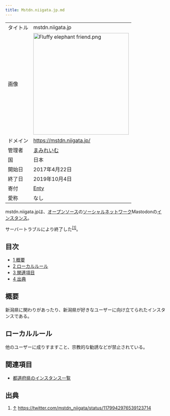 ```yaml
---
title: Mstdn.niigata.jp.md
---
```

<div>

|          |                                                                                                                                                                                                                                                                                                                                                                     |
|----------|---------------------------------------------------------------------------------------------------------------------------------------------------------------------------------------------------------------------------------------------------------------------------------------------------------------------------------------------------------------------|
| タイトル | mstdn.niigata.jp                                                                                                                                                                                                                                                                                                                                                    |
| 画像     | [<img src="/images/thumb/7/77/Fluffy_elephant_friend.png/300px-Fluffy_elephant_friend.png" srcset="/images/thumb/7/77/Fluffy_elephant_friend.png/450px-Fluffy_elephant_friend.png 1.5x, /images/7/77/Fluffy_elephant_friend.png 2x" width="300" height="319" alt="Fluffy elephant friend.png" />](/%E3%83%95%E3%82%A1%E3%82%A4%E3%83%AB:Fluffy_elephant_friend.png) |
| ドメイン | <a href="https://mstdn.niigata.jp/" rel="nofollow">https://mstdn.niigata.jp/</a>                                                                                                                                                                                                                                                                                    |
| 管理者   | <a href="https://mstdn.niigata.jp/@mamireimu" rel="nofollow">まみれいむ</a>                                                                                                                                                                                                                                                                                         |
| 国       | 日本                                                                                                                                                                                                                                                                                                                                                                |
| 開始日   | 2017年4月22日                                                                                                                                                                                                                                                                                                                                                       |
| 終了日   | 2019年10月4日                                                                                                                                                                                                                                                                                                                                                       |
| 寄付     | <a href="https://enty.jp/mamireimu" rel="nofollow">Enty</a>                                                                                                                                                                                                                                                                                                         |
| 愛称     | なし                                                                                                                                                                                                                                                                                                                                                                |

  
mstdn.niigata.jpは、[オープンソース](/%E3%82%AA%E3%83%BC%E3%83%97%E3%83%B3%E3%82%BD%E3%83%BC%E3%82%B9 "オープンソース")の[ソーシャルネットワーク](/%E3%82%BD%E3%83%BC%E3%82%B7%E3%83%A3%E3%83%AB%E3%83%BB%E3%83%8D%E3%83%83%E3%83%88%E3%83%AF%E3%83%BC%E3%82%AD%E3%83%B3%E3%82%B0%E3%83%BB%E3%82%B5%E3%83%BC%E3%83%93%E3%82%B9 "ソーシャル・ネットワーキング・サービス")Mastodonの[インスタンス](/%E3%82%A4%E3%83%B3%E3%82%B9%E3%82%BF%E3%83%B3%E3%82%B9 "インスタンス")。

サーバートラブルにより終了した<sup>[\[1\]](#cite_note-1)</sup>。

<div>

<div lang="ja" dir="ltr">

## 目次

</div>

-   [1 概要](#.E6.A6.82.E8.A6.81)
-   [2 ローカルルール](#.E3.83.AD.E3.83.BC.E3.82.AB.E3.83.AB.E3.83.AB.E3.83.BC.E3.83.AB)
-   [3 関連項目](#.E9.96.A2.E9.80.A3.E9.A0.85.E7.9B.AE)
-   [4 出典](#.E5.87.BA.E5.85.B8)

</div>

## 概要

新潟県に関わりがあったり、新潟県が好きなユーザーに向け立てられたインスタンスである。

## ローカルルール

他のユーザーに成りすますこと、宗教的な勧誘などが禁止されている。

## 関連項目

-   [都道府県のインスタンス一覧](/%E9%83%BD%E9%81%93%E5%BA%9C%E7%9C%8C%E3%81%AE%E3%82%A4%E3%83%B3%E3%82%B9%E3%82%BF%E3%83%B3%E3%82%B9%E4%B8%80%E8%A6%A7 "都道府県のインスタンス一覧")

## 出典

<div>

1.  [↑](#cite_ref-1) <a href="https://twitter.com/mstdn_niigata/status/1179942976539123714" rel="nofollow">https://twitter.com/mstdn_niigata/status/1179942976539123714</a>

</div>

</div>
